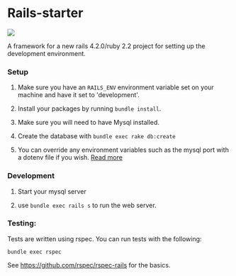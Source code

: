 Rails-starter
=========
<img src="https://travis-ci.org/chiedojohn/rails-starter.svg?branch=master" />

A framework for a new rails 4.2.0/ruby 2.2 project for setting up the development environment.

### Setup

1. Make sure you have an `RAILS_ENV` environment variable set on your machine and have it set to 'development'.

2. Install your packages by running `bundle install`.

3. Make sure you will need to have Mysql installed.

4. Create the database with `bundle exec rake db:create`

5. You can override any environment variables such as the mysql port with a dotenv file if you wish. [Read more](https://github.com/bkeepers/dotenv)

### Development

1. Start your mysql server

2. use `bundle exec rails s` to run the web server.

### Testing:

Tests are written using rspec. You can run tests with the following:

  	bundle exec rspec

  See https://github.com/rspec/rspec-rails for the basics.
